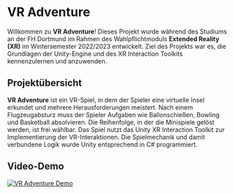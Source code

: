 # VR Adventure

Willkommen zu **VR Adventure**! Dieses Projekt wurde während des Studiums an der FH Dortmund im Rahmen des Wahlpflichtmoduls **Extended Reality (XR)** im Wintersemester 2022/2023 entwickelt. Ziel des Projekts war es, die Grundlagen der Unity-Engine und des XR Interaction Toolkits kennenzulernen und anzuwenden.

## Projektübersicht

**VR Adventure** ist ein VR-Spiel, in dem der Spieler eine virtuelle Insel erkundet und mehrere Herausforderungen meistert. Nach einem Flugzeugabsturz muss der Spieler Aufgaben wie Ballonschießen, Bowling und Basketball absolvieren. Die Reihenfolge, in der die Minispiele gelöst werden, ist frei wählbar. Das Spiel nutzt das Unity XR Interaction Toolkit zur Implementierung der VR-Interaktionen. Die Spielmechanik und damit verbundene Logik wurde Unity entsprechend in C# programmiert.

## Video-Demo

[![VR Adventure Demo](/Users/VR_Adventure/Assets/Thumbnail/video_picture.png)](https://video.fh-dortmund.de/video/bachelor-studiengang-digitale-technologien-vr-adventure/fde0b7945df63da8445656a5556aaef2)
